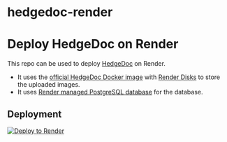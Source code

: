 # hedgedoc-render
# Deploy HedgeDoc on Render
This repo can be used to deploy [HedgeDoc](https://github.com/hedgedoc/hedgedoc) on Render.

- It uses the [official HedgeDoc Docker image](https://quay.io/repository/hedgedoc/hedgedoc) with [Render Disks](https://render.com/docs/disks) to store the uploaded images. 
- It uses [Render managed PostgreSQL database](https://render.com/docs/databases) for the database.

## Deployment

[![Deploy to Render](https://render.com/images/deploy-to-render-button.svg)](https://render.com/deploy)
